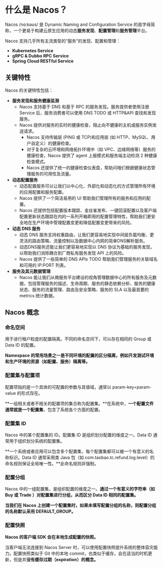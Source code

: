 # 什么是 Nacos？

Nacos /nɑ:kəʊs/ 是 Dynamic Naming and Configuration Service 的首字母简称，一个更易于构建云原生应用的动态**服务发现**、**配置管理**和**服务管理**平台。

Nacos 支持几乎所有主流类型的“服务”的发现、配置和管理：

* **Kubernetes Service**
* **gRPC & Dubbo RPC Service**
* **Spring Cloud RESTful Service**

## 关键特性

Nacos 的关键特性包括：

* **服务发现和服务健康监测**
  * Nacos 支持基于 DNS 和基于 RPC 的服务发现。服务提供者使用注册 Service 后，服务消费者可以使用 DNS TODO 或 HTTP\&API 查找和发现服务。
  * Nacos 提供对服务的实时的健康检查，阻止向不健康的主机或服务实例发送请求。
    * Nacos 支持传输层 (PING 或 TCP)和应用层 (如 HTTP、MySQL、用户自定义）的健康检查。&#x20;
    * 对于复杂的云环境和网络拓扑环境中（如 VPC、边缘网络等）服务的健康检查，Nacos 提供了 agent 上报模式和服务端主动检测 2 种健康检查模式。
    * Nacos 还提供了统一的健康检查仪表盘，帮助问哦们根据健康状态管理服务的可用性及流量。
* **动态配置服务**
  * 动态配置服务可以让我们以中心化、外部化和动态化的方式管理所有环境的应用配置和服务配置。
  * Nacos 提供了一个简洁易用的 UI 帮助我们管理所有的服务和应用的配置。
  * Nacos 还提供包括配置版本跟踪、金丝雀发布、一键回滚配置以及客户端配置更新状态跟踪在内的一系列开箱即用的配置管理特性，帮助我们更安全地在生产环境中管理配置变更和降低配置变更带来的风险。
* **动态 DNS 服务**
  * 动态 DNS 服务支持权重路由，让我们更容易地实现中间层负载均衡、更灵活的路由策略、流量控制以及数据中心内网的简单DNS解析服务。
  * 动态DNS服务还能让我们更容易地实现以 DNS 协议为基础的服务发现，以帮助我们消除耦合到厂商私有服务发现 API 上的风险。
  * Nacos 提供了一些简单的 DNS APIs TODO 帮助我们管理服务的关联域名和可用的 IP:PORT 列表。
* **服务及其元数据管理**
  * Nacos 能让我们从微服务平台建设的视角管理数据中心的所有服务及元数据，包括管理服务的描述、生命周期、服务的静态依赖分析、服务的健康状态、服务的流量管理、路由及安全策略、服务的 SLA 以及最首要的 metrics 统计数据。

## Nacos 概念

### 命名空间

用于进行租户粒度的配置隔离。不同的命名空间下，可以存在相同的 Group 或 Data ID 的配置。

**Namespace 的常用场景之一是不同环境的配置的区分隔离，例如开发测试环境和生产环境的资源（如配置、服务）隔离等。**

### 配置集与配置项

配置项指的是一个具体的可配置的参数与其值域，通常以 param-key=param-value 的形式存在。

**一组相关或者不相关的配置项的集合称为配置集。**在系统中，**一个配置文件通常就是一个配置集**，包含了系统各个方面的配置。

### 配置集 ID

Nacos 中的某个配置集的 ID。配置集 ID 是组织划分配置的维度之一。Data ID 通常用于组织划分系统的配置集。

**一个系统或者应用可以包含多个配置集，每个配置集都可以被一个有意义的名称标识。Data ID 通常采用类 Java 包（如 com.taobao.tc.refund.log.level）的命名规则保证全局唯一性。**此命名规则非强制。

### 配置分组

Nacos 中的一组配置集，是组织配置的维度之一。**通过一个有意义的字符串（如 Buy 或 Trade ）对配置集进行分组，从而区分 Data ID 相同的配置集。**

**当我们在 Nacos 上创建一个配置集时，如果未填写配置分组的名称，则配置分组的名称默认采用 DEFAULT\_GROUP。**

### 配置快照

**Nacos 的客户端 SDK 会在本地生成配置的快照。**

当客户端无法连接到 Nacos Server 时，可以使用配置快照提升系统的整体容灾能力。配置快照类似于 Git 中的本地 commit，也类似于缓存，会在适当的时机更新，但是并**没有缓存过期（expiration）的概念。**
